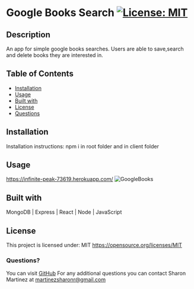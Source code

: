 # Google Books Search   [![License: MIT](https://img.shields.io/badge/License-MIT-yellow.svg)](https://opensource.org/licenses/MIT)

  ## Description
  An app for simple google books searches. Users are able to save,search and delete books they are interested in.

  ## Table of Contents

  * [Installation](#Installation)
  * [Usage](#Usage)
  * [Built with](#Built-with)
  * [License](#License)
  * [Questions](#Questions)
  
  ## Installation
  Installation instructions: npm i in root folder and in client folder

  ## Usage 
  https://infinite-peak-73619.herokuapp.com/
  ![GoogleBooks](https://user-images.githubusercontent.com/30086519/116628280-40104d80-a8fb-11eb-8c5b-6be0eba664ee.png)

  ## Built with
  MongoDB | Express | React | Node | JavaScript


  ## License 
  This project is licensed under: MIT https://opensource.org/licenses/MIT

  ### Questions?
  You can visit [GitHub](https://github.com/sharon1106)
  For any additional questions you can contact Sharon Martinez at <martinezsharonr@gmail.com>
